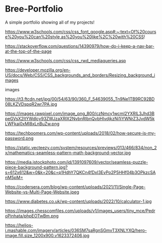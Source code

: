 # Bree-Portfolio
A simple portfolio showing all of my projects!

https://www.w3schools.com/css/css_font_google.asp#:~:text=Of%20course%20you%20can%20style,as%20you%20like%2C%20with%20CSS!

https://stackoverflow.com/questions/14390979/how-do-i-keep-a-nav-bar-at-the-top-of-the-page

https://www.w3schools.com/css/css_rwd_mediaqueries.asp

https://developer.mozilla.org/en-US/docs/Web/CSS/CSS_backgrounds_and_borders/Resizing_background_images

images

https://t3.ftcdn.net/jpg/00/54/63/90/360_F_54639055_Tn9Ne1TB9RC92BD08LKZVDspqR2wr7PA.jpg

https://images.rawpixel.com/image_png_800/czNmcy1wcml2YXRlL3Jhd3BpeGVsX2ltYWdlcy93ZWJzaXRlX2NvbnRlbnQvbHIvdjkzNi1iYWNrZ3JvdW5kLWFkai0xMl8xLnBuZw.png

https://techboomers.com/wp-content/uploads/2018/02/how-secure-is-my-password.png

https://static.vecteezy.com/system/resources/previews/013/466/834/non_2x/mathematics-seamless-pattern-math-background-vector.jpg


https://media.istockphoto.com/id/1391097609/vector/seamless-puzzle-piece-background-pattern.jpg?s=612x612&w=0&k=20&c=p1HdhY7QKCn4fDxI3EvPo2P5HHf04b3OPkzcSAnM5pM=

https://codersera.com/blog/wp-content/uploads/2021/11/Single-Page-Website-vs-Multi-Page-Website.jpeg

https://www.diabetes.co.uk/wp-content/uploads/2022/10/calculator-1.jpg

https://images.chesscomfiles.com/uploads/v1/images_users/tiny_mce/PedroPinhata/phpEOTwBm.png

https://helios-i.mashable.com/imagery/articles/036SM7saRgnSGmvT3XNLYXQ/hero-image.fill.size_1200x900.v1623372406.jpg